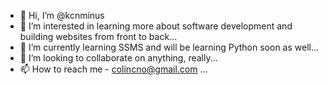 - 👋 Hi, I’m @kcnminus
- 👀 I’m interested in learning more about software development and building websites from front to back...
- 🌱 I’m currently learning SSMS and will be learning Python soon as well...
- 💞️ I’m looking to collaborate on anything, really...
- 📫 How to reach me - colincno@gmail.com ...

<!---
kcnminus/kcnminus is a ✨ special ✨ repository because its `README.md` (this file) appears on your GitHub profile.
You can click the Preview link to take a look at your changes.
--->
